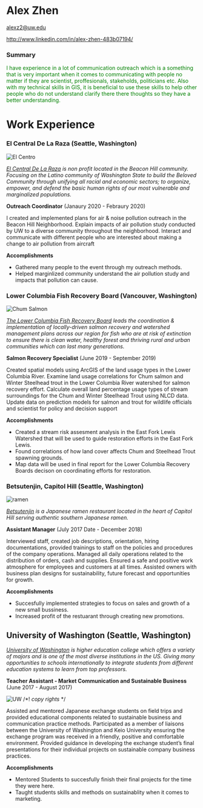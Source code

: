 # Alex Zhen

alexz2@uw.edu

http://www.linkedin.com/in/alex-zhen-483b07194/

### Summary

<span style="color:#008000"> I have experience in a lot of communication outreach which is a something that is very important when it comes to communicating with people no matter if they are scientist, proffesionals, stakeholds, politicians etc. Also with my technical skills in GIS, it is beneficial to use these skills to help other people who do not understand clarify there there thoughts so they have a better understanding. </span>

# Work Experience

### El Central De La Raza (Seattle, Washington)

![El Centro](https://mynorthwest.com/wp-content/uploads/cms/8/848/84850.jpg)


*[El Central De La Raza] is non profit located in the Beacon Hill community. Focusing on the Latino community of Washington State to build the Beloved Community through unifying all racial and economic sectors; to organize, empower, and defend the basic human rights of our most vulnerable and marginalized populations.*

**Outreach Coordinator** (Janaury 2020 - Febraury 2020)

I created and implemented plans for air & noise pollution outreach in the Beacon Hill Neighborhood. Explain impacts of air pollution study conducted by UW to a diverse community throughout the neighborhood. Interact and communicate with different people who are interested about making a change to air pollution from aircraft

**Accomplishments**
- Gathered many people to the event through my outreach methods.
- Helped marginlized community understand the air pollution study and impacts that pollution can cause.


### Lower Columbia Fish Recovery Board (Vancouver, Washington)

![Chum Salmon](https://s3.wp.wsu.edu/uploads/sites/609/2016/08/Chum-salmon-web.jpg)

*[The Lower Columbia Fish Recovery Board] leads the coordination & implementation of locally-driven salmon recovery and watershed management plans across our region for fish who are at risk of extinction to ensure there is clean water, healthy forest and thriving rural and urban communities which can last many generations.*

**Salmon Recovery Specialist** (June 2019 - September 2019)

Created spatial models using ArcGIS of the land usage types in the Lower Columbia River. Examine land usage correlations for Chum salmon and Winter Steelhead trout in the Lower Columbia River watershed for salmon recovery effort. Calculate overall land percentage usage types of stream surroundings for the Chum and Winter Steelhead Trout using NLCD data. Update data on prediction models for salmon and trout for wildlife officials and scientist for policy and decision support

**Accomplishments**
- Created a stream risk assesment analysis in the East Fork Lewis Watershed that will be used to guide restoration efforts in the East Fork Lewis.
- Found correlations of how land cover affects Chum and Steelhead Trout spawning grounds.
- Map data will be used in final report for the Lower Columbia Recovery Boards decison on coordinating efforts for restoration.

### Betsutenjin, Capitol Hill (Seattle, Washington)

![ramen](https://images.squarespace-cdn.com/content/v1/5e8998936da6496e27ddd95b/1586147083679-LQ4S7FO0BHE1IATTNX4Z/ke17ZwdGBToddI8pDm48kNbLqx_FIYjfhtEsCHEHzad7gQa3H78H3Y0txjaiv_0fDoOvxcdMmMKkDsyUqMSsMWxHk725yiiHCCLfrh8O1z5QPOohDIaIeljMHgDF5CVlOqpeNLcJ80NK65_fV7S1UX_hdIVndeO72MD00jTnc1n42Pd5vs4VrV4yXG_EV_fzwRAeN1AbZG4OR41R6pDVyg/betsu+hk.jpg?format=750w)

*[Betsutenjin] is a Japanese ramen restaurant located in the heart of Capitol Hill serving authentic southern Japanese ramen.*

**Assistant Manager** (July 2017 Date - December 2018)

 Interviewed staff, created job descriptions, orientation, hiring documentations, provided trainings to staff on the policies and procedures of the company operations. Managed all daily operations related to the distribution of orders, cash and supplies. Ensured a safe and positive work atmosphere for employees and customers at all times. Assisted owners with business plan designs for sustainability, future forecast and opportunities for growth.

**Accomplishments**
- Succesfully implemented strategies to focus on sales and growth of a new small bussiness.
- Increased profit of the restuarant through creating new promotions.

## University of Washington (Seattle, Washington) ##
*[University of Washington] is higher education college which offers a variety of majors and is one of the most diverse institutions in the US. Giving many opportunities to schools internationally to integrate students from different education systems to learn from top professors.*

**Teacher Assistant - Market Communication and Sustainable Business** (June 2017 - August 2017)

![UW](https://www.polisci.washington.edu/sites/polisci/files/styles/large-feature/public/images/cherryblossoms.jpg?itok=q6dxgBZc)
/*!
*copy rights*
*/


Assisted and mentored Japanese exchange students on field trips and provided educational components related to sustainable business and communication practice methods.  Participated as a member of liaisons between the University of Washington and Keio University ensuring the exchange program was received in a friendly, positive and comfortable environment.  Provided guidance in developing the exchange student’s final presentations for their individual projects on sustainable company business practices.

**Accomplishments**
- Mentored Students to succesfully finish their final projects for the time they were here.
- Taught students skills and methods on sustainablity when it comes to marketing.


[El Central De La Raza]: http://www.elcentrodelaraza.org/

[The Lower Columbia Fish Recovery Board]: https://www.lcfrb.gen.wa.us/

[Betsutenjin]: https://betsutenjinusa.com/

[University of Washington]: http://www.washington.edu/
